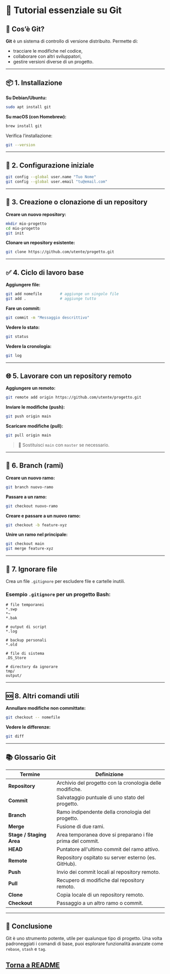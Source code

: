 # 🧠 Tutorial essenziale su Git

## 🔧 Cos’è Git?

**Git** è un sistema di controllo di versione distribuito. Permette di:
- tracciare le modifiche nel codice,
- collaborare con altri sviluppatori,
- gestire versioni diverse di un progetto.

---

## 📦 1. Installazione

**Su Debian/Ubuntu:**
```bash
sudo apt install git
```

**Su macOS (con Homebrew):**
```bash
brew install git
```

Verifica l’installazione:
```bash
git --version
```

---

## 🔐 2. Configurazione iniziale

```bash
git config --global user.name "Tuo Nome"
git config --global user.email "tu@email.com"
```

---

## 📁 3. Creazione o clonazione di un repository

**Creare un nuovo repository:**
```bash
mkdir mio-progetto
cd mio-progetto
git init
```

**Clonare un repository esistente:**
```bash
git clone https://github.com/utente/progetto.git
```

---

## ✅ 4. Ciclo di lavoro base

**Aggiungere file:**
```bash
git add nomefile        # aggiunge un singolo file
git add .               # aggiunge tutto
```

**Fare un commit:**
```bash
git commit -m "Messaggio descrittivo"
```

**Vedere lo stato:**
```bash
git status
```

**Vedere la cronologia:**
```bash
git log
```

---

## 🌐 5. Lavorare con un repository remoto

**Aggiungere un remoto:**
```bash
git remote add origin https://github.com/utente/progetto.git
```

**Inviare le modifiche (push):**
```bash
git push origin main
```

**Scaricare modifiche (pull):**
```bash
git pull origin main
```

> 🔁 Sostituisci `main` con `master` se necessario.

---

## 🌿 6. Branch (rami)

**Creare un nuovo ramo:**
```bash
git branch nuovo-ramo
```

**Passare a un ramo:**
```bash
git checkout nuovo-ramo
```

**Creare e passare a un nuovo ramo:**
```bash
git checkout -b feature-xyz
```

**Unire un ramo nel principale:**
```bash
git checkout main
git merge feature-xyz
```

---

## 🧼 7. Ignorare file

Crea un file `.gitignore` per escludere file e cartelle inutili.

### Esempio `.gitignore` per un progetto Bash:
```
# file temporanei
*.swp
*~
*.bak

# output di script
*.log

# backup personali
*.old

# file di sistema
.DS_Store

# directory da ignorare
tmp/
output/
```

---

## 🆘 8. Altri comandi utili

**Annullare modifiche non committate:**
```bash
git checkout -- nomefile
```

**Vedere le differenze:**
```bash
git diff
```

---

## 📚 Glossario Git

| Termine   | Definizione |
|-----------|-------------|
| **Repository** | Archivio del progetto con la cronologia delle modifiche. |
| **Commit** | Salvataggio puntuale di uno stato del progetto. |
| **Branch** | Ramo indipendente della cronologia del progetto. |
| **Merge** | Fusione di due rami. |
| **Stage / Staging Area** | Area temporanea dove si preparano i file prima del commit. |
| **HEAD** | Puntatore all'ultimo commit del ramo attivo. |
| **Remote** | Repository ospitato su server esterno (es. GitHub). |
| **Push** | Invio dei commit locali al repository remoto. |
| **Pull** | Recupero di modifiche dal repository remoto. |
| **Clone** | Copia locale di un repository remoto. |
| **Checkout** | Passaggio a un altro ramo o commit. |

---

## 🏁 Conclusione

Git è uno strumento potente, utile per qualunque tipo di progetto. Una volta padroneggiati i comandi di base, puoi esplorare funzionalità avanzate come `rebase`, `stash` e `tag`.

## [Torna a README](tutorial_git.md)
